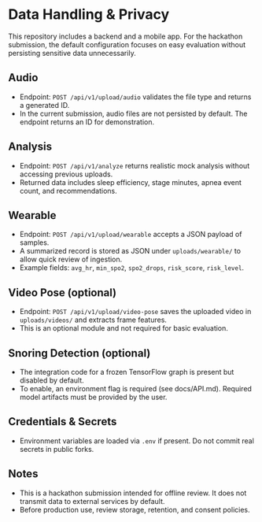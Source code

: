 # Data Handling & Privacy

This repository includes a backend and a mobile app. For the hackathon submission, the default configuration focuses on easy evaluation without persisting sensitive data unnecessarily.

## Audio
- Endpoint: `POST /api/v1/upload/audio` validates the file type and returns a generated ID.
- In the current submission, audio files are not persisted by default. The endpoint returns an ID for demonstration.

## Analysis
- Endpoint: `POST /api/v1/analyze` returns realistic mock analysis without accessing previous uploads.
- Returned data includes sleep efficiency, stage minutes, apnea event count, and recommendations.

## Wearable
- Endpoint: `POST /api/v1/upload/wearable` accepts a JSON payload of samples.
- A summarized record is stored as JSON under `uploads/wearable/` to allow quick review of ingestion.
- Example fields: `avg_hr`, `min_spo2`, `spo2_drops`, `risk_score`, `risk_level`.

## Video Pose (optional)
- Endpoint: `POST /api/v1/upload/video-pose` saves the uploaded video in `uploads/videos/` and extracts frame features.
- This is an optional module and not required for basic evaluation.

## Snoring Detection (optional)
- The integration code for a frozen TensorFlow graph is present but disabled by default.
- To enable, an environment flag is required (see docs/API.md). Required model artifacts must be provided by the user.

## Credentials & Secrets
- Environment variables are loaded via `.env` if present. Do not commit real secrets in public forks.

## Notes
- This is a hackathon submission intended for offline review. It does not transmit data to external services by default.
- Before production use, review storage, retention, and consent policies.
